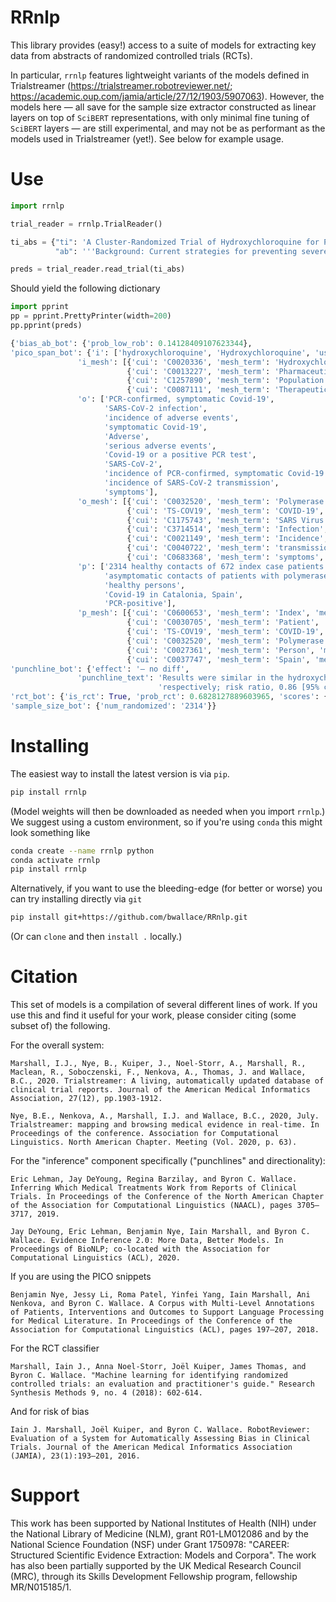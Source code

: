 # RRnlp

This library provides (easy!) access to a suite of models for extracting key data from abstracts of randomized controlled trials (RCTs). 

In particular, `rrnlp` features lightweight variants of the models defined in Trialstreamer (https://trialstreamer.robotreviewer.net/; https://academic.oup.com/jamia/article/27/12/1903/5907063). However, the models here — all save for the sample size extractor constructed as linear layers on top of `SciBERT` representations, with only minimal fine tuning of `SciBERT` layers — are still experimental, and may not be as performant as the models used in Trialstreamer (yet!). See below for example usage. 

# Use

```python
import rrnlp

trial_reader = rrnlp.TrialReader()

ti_abs = {"ti": 'A Cluster-Randomized Trial of Hydroxychloroquine for Prevention of Covid-19',
          "ab": '''Background: Current strategies for preventing severe acute respiratory syndrome coronavirus 2 (SARS-CoV-2) infection are limited to nonpharmacologic interventions. Hydroxychloroquine has been proposed as a postexposure therapy to prevent coronavirus disease 2019 (Covid-19), but definitive evidence is lacking.\n\nMethods: We conducted an open-label, cluster-randomized trial involving asymptomatic contacts of patients with polymerase-chain-reaction (PCR)-confirmed Covid-19 in Catalonia, Spain. We randomly assigned clusters of contacts to the hydroxychloroquine group (which received the drug at a dose of 800 mg once, followed by 400 mg daily for 6 days) or to the usual-care group (which received no specific therapy). The primary outcome was PCR-confirmed, symptomatic Covid-19 within 14 days. The secondary outcome was SARS-CoV-2 infection, defined by symptoms compatible with Covid-19 or a positive PCR test regardless of symptoms. Adverse events were assessed for up to 28 days.\n\nResults: The analysis included 2314 healthy contacts of 672 index case patients with Covid-19 who were identified between March 17 and April 28, 2020. A total of 1116 contacts were randomly assigned to receive hydroxychloroquine and 1198 to receive usual care. Results were similar in the hydroxychloroquine and usual-care groups with respect to the incidence of PCR-confirmed, symptomatic Covid-19 (5.7% and 6.2%, respectively; risk ratio, 0.86 [95% confidence interval, 0.52 to 1.42]). In addition, hydroxychloroquine was not associated with a lower incidence of SARS-CoV-2 transmission than usual care (18.7% and 17.8%, respectively). The incidence of adverse events was higher in the hydroxychloroquine group than in the usual-care group (56.1% vs. 5.9%), but no treatment-related serious adverse events were reported.\n\nConclusions: Postexposure therapy with hydroxychloroquine did not prevent SARS-CoV-2 infection or symptomatic Covid-19 in healthy persons exposed to a PCR-positive case patient. (Funded by the crowdfunding campaign YoMeCorono and others; BCN-PEP-CoV2 ClinicalTrials.gov number, NCT04304053.).'''}

preds = trial_reader.read_trial(ti_abs)
```

Should yield the following dictionary

```python
import pprint
pp = pprint.PrettyPrinter(width=200)
pp.pprint(preds)

{'bias_ab_bot': {'prob_low_rob': 0.14128409107623344},
'pico_span_bot': {'i': ['hydroxychloroquine', 'Hydroxychloroquine', 'usual care', 'drug', 'usual-care group (which received no specific therapy', 'hydroxychloroquine group'],
               'i_mesh': [{'cui': 'C0020336', 'mesh_term': 'Hydroxychloroquine', 'mesh_ui': 'D006886'},
                          {'cui': 'C0013227', 'mesh_term': 'Pharmaceutical Preparations', 'mesh_ui': 'D004364'},
                          {'cui': 'C1257890', 'mesh_term': 'Population Groups', 'mesh_ui': 'D044382'},
                          {'cui': 'C0087111', 'mesh_term': 'Therapeutics', 'mesh_ui': 'D013812'}],
               'o': ['PCR-confirmed, symptomatic Covid-19',
                     'SARS-CoV-2 infection',
                     'incidence of adverse events',
                     'symptomatic Covid-19',
                     'Adverse',
                     'serious adverse events',
                     'Covid-19 or a positive PCR test',
                     'SARS-CoV-2',
                     'incidence of PCR-confirmed, symptomatic Covid-19',
                     'incidence of SARS-CoV-2 transmission',
                     'symptoms'],
               'o_mesh': [{'cui': 'C0032520', 'mesh_term': 'Polymerase Chain Reaction', 'mesh_ui': 'D016133'},
                          {'cui': 'TS-COV19', 'mesh_term': 'COVID-19', 'mesh_ui': 'C000657245'},
                          {'cui': 'C1175743', 'mesh_term': 'SARS Virus', 'mesh_ui': 'D045473'},
                          {'cui': 'C3714514', 'mesh_term': 'Infection', 'mesh_ui': 'D007239'},
                          {'cui': 'C0021149', 'mesh_term': 'Incidence', 'mesh_ui': 'D015994'},
                          {'cui': 'C0040722', 'mesh_term': 'transmission', 'mesh_ui': 'Q000635'},
                          {'cui': 'C0683368', 'mesh_term': 'symptoms', 'mesh_ui': 'Q000175'}],
               'p': ['2314 healthy contacts of 672 index case patients with Covid-19 who were identified between March 17 and April 28, 2020',
                     'asymptomatic contacts of patients with polymerase-chain-reaction',
                     'healthy persons',
                     'Covid-19 in Catalonia, Spain',
                     'PCR-positive'],
               'p_mesh': [{'cui': 'C0600653', 'mesh_term': 'Index', 'mesh_ui': 'D020481'},
                          {'cui': 'C0030705', 'mesh_term': 'Patient', 'mesh_ui': 'D010361'},
                          {'cui': 'TS-COV19', 'mesh_term': 'COVID-19', 'mesh_ui': 'C000657245'},
                          {'cui': 'C0032520', 'mesh_term': 'Polymerase Chain Reaction', 'mesh_ui': 'D016133'},
                          {'cui': 'C0027361', 'mesh_term': 'Person', 'mesh_ui': 'D009272'},
                          {'cui': 'C0037747', 'mesh_term': 'Spain', 'mesh_ui': 'D013030'}]},
'punchline_bot': {'effect': '— no diff',
               'punchline_text': 'Results were similar in the hydroxychloroquine and usual-care groups with respect to the incidence of PCR-confirmed, symptomatic Covid-19 (5.7% and 6.2%, '
                                 'respectively; risk ratio, 0.86 [95% confidence interval, 0.52 to 1.42]).'},
'rct_bot': {'is_rct': True, 'prob_rct': 0.6828127889603965, 'scores': {'is_rct_balanced': True, 'is_rct_precise': True, 'is_rct_sensitive': True}},
'sample_size_bot': {'num_randomized': '2314'}}
```

# Installing

The easiest way to install the latest version is via `pip`. 

```bash
pip install rrnlp
```

(Model weights will then be downloaded as needed when you import `rrnlp`.) We suggest using a custom environment, so if you're using `conda` this might look something like

```bash
conda create --name rrnlp python
conda activate rrnlp
pip install rrnlp
```

Alternatively, if you want to use the bleeding-edge (for better or worse) you can try installing directly via `git`

```bash
pip install git+https://github.com/bwallace/RRnlp.git
```

(Or can `clone` and then `install .` locally.)


# Citation 

This set of models is a compilation of several different lines of work. If you use this and find it useful for your work, please consider citing (some subset of) the following.

For the overall system: 

```
Marshall, I.J., Nye, B., Kuiper, J., Noel-Storr, A., Marshall, R., Maclean, R., Soboczenski, F., Nenkova, A., Thomas, J. and Wallace, B.C., 2020. Trialstreamer: A living, automatically updated database of clinical trial reports. Journal of the American Medical Informatics Association, 27(12), pp.1903-1912.

Nye, B.E., Nenkova, A., Marshall, I.J. and Wallace, B.C., 2020, July. Trialstreamer: mapping and browsing medical evidence in real-time. In Proceedings of the conference. Association for Computational Linguistics. North American Chapter. Meeting (Vol. 2020, p. 63). 
```

For the "inference" component specifically ("punchlines" and directionality):

```
Eric Lehman, Jay DeYoung, Regina Barzilay, and Byron C. Wallace. Inferring Which Medical Treatments Work from Reports of Clinical Trials. In Proceedings of the Conference of the North American Chapter of the Association for Computational Linguistics (NAACL), pages 3705–3717, 2019.

Jay DeYoung, Eric Lehman, Benjamin Nye, Iain Marshall, and Byron C. Wallace. Evidence Inference 2.0: More Data, Better Models. In Proceedings of BioNLP; co-located with the Association for Computational Linguistics (ACL), 2020.
```

If you are using the PICO snippets

```
Benjamin Nye, Jessy Li, Roma Patel, Yinfei Yang, Iain Marshall, Ani Nenkova, and Byron C. Wallace. A Corpus with Multi-Level Annotations of Patients, Interventions and Outcomes to Support Language Processing for Medical Literature. In Proceedings of the Conference of the Association for Computational Linguistics (ACL), pages 197–207, 2018.
```

For the RCT classifier

```
Marshall, Iain J., Anna Noel‐Storr, Joël Kuiper, James Thomas, and Byron C. Wallace. "Machine learning for identifying randomized controlled trials: an evaluation and practitioner's guide." Research Synthesis Methods 9, no. 4 (2018): 602-614.
```

And for risk of bias

```
Iain J. Marshall, Joël Kuiper, and Byron C. Wallace. RobotReviewer: Evaluation of a System for Automatically Assessing Bias in Clinical Trials. Journal of the American Medical Informatics Association (JAMIA), 23(1):193–201, 2016.
```

# Support

This work has been supported by National Institutes of Health (NIH) under the National Library of Medicine (NLM), grant R01-LM012086 and by the National Science Foundation (NSF) under Grant 1750978: "CAREER: Structured Scientific Evidence Extraction: Models and Corpora". The work has also been partially supported by the UK Medical Research Council (MRC), through its Skills Development Fellowship program, fellowship MR/N015185/1.

